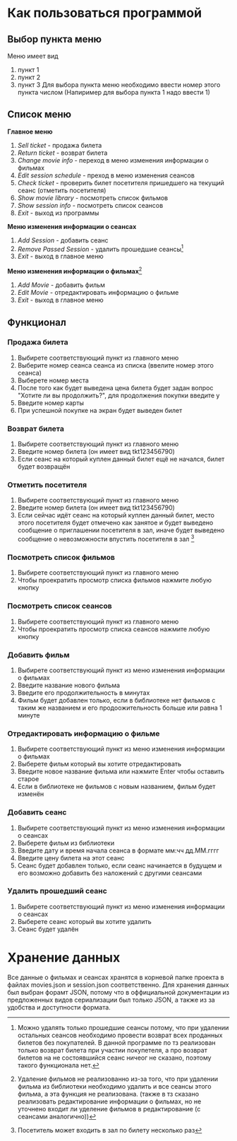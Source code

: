# Как пользоваться программой

## Выбор пункта меню
Меню имеет вид
1) пункт 1
2) пункт 2
3) пункт 3
Для выбора пункта меню необходимо ввести номер этого пункта числом (Напиример для выбора пункта 1 надо ввести 1)

## Список меню
**Главное меню**
1) *Sell ticket*  - продажа билета
2) *Return ticket* - возврат билета
3) *Change movie info* - переход в меню изменения информации о фильмах
4) *Edit session schedule* - преход в меню изменения сеансов
5) *Check ticket* - проверить билет посетителя пришедшего на текущий сеанс (отметить посетителя)
6) *Show movie library* - посмотреть список фильмов
7) *Show session info* - посмотреть список сеансов
8) *Exit* - выход из программы

**Меню изменения информации о сеансах**
1) *Add Session* - добавить сеанс
2) *Remove Passed Session* - удалить прошедшие сеансы[^1]
3) *Exit* - выход в главное меню

**Меню изменения информации о фильмах**[^2]
1) *Add Movie* - добавить фильм
2) *Edit Movie* - отредактировать информацию о фильме
3) *Exit* - выход в главное меню

## Функционал
### Продажа билета
1) Выбирете соответствующий пункт из главного меню
2) Выберите номер сеанса сеанса из списка (ввелите номер этого сеанса)
3) Выберете номер места
4) После того как будет выведена цена билета будет задан вопрос "Хотите ли вы продолжить?", для продолжения покупки введите y
5) Введите номер карты
6) При успешной покупке на экран будет выведен билет

### Возврат билета
1) Выбирете соответствующий пункт из главного меню
2) Введите номер билета (он имеет вид tkt123456790)
3) Если сеанс на который куплен данный билет ещё не начался, билет будет возвращён

### Oтметить посетителя
1) Выбирете соответствующий пункт из главного меню
2) Введите номер билета (он имеет вид tkt123456790)
3) Если сейчас идёт сеанс на который куплен данный билет, место этого посетителя будет отмечено как занятое и будет выведено сообщение о приглашении посетителя в зал, иначе будет выведено сообщение о невозможности впустить посетителя в зал [^3]

### Посмотреть список фильмов
1) Выбирете соответствующий пункт из главного меню
2) Чтобы проекратить просмотр списка фильмов нажмите любую кнопку

### Посмотреть список сеансов
1) Выбирете соответствующий пункт из главного меню
2) Чтобы проекратить просмотр списка сеансов нажмите любую кнопку

### Добавить фильм
1) Выбирете соответствующий пункт из меню изменения информации о фильмах
2) Введите название нового фильма 
3) Введите его продолжительность в минутах
4) Фильм будет добавлен только, если в библиотеке нет фильмов с таким же названием и его продоожительность больше или равна 1 минуте

### Oтредактировать информацию о фильме
1) Выбирете соответствующий пункт из меню изменения информации о фильмах
2) Выберете фильм который вы хотите отредактировать
3) Введите новое название фильма или нажмите Enter чтобы оставить старое
4) Если в библиотеке не фильмов с новым названием, фильм будет изменён

### Добавить сеанс
1) Выбирете соответствующий пункт из меню изменения информации о сеансах
2) Выберете фильм из библиотеки
3) Введите дату и время начала сеанса в формате мм:чч дд.ММ.гггг
4) Введите цену билета на этот сеанс
5) Сеанс будет добавлен только, если сеанс начинается в будущем и его возможно добавить без наложений с другими сеансами

### Удалить прошедший сеанс
1) Выбирете соответствующий пункт из меню изменения информации о сеансах
2) Выберете сеанс который вы хотите удалить
3) Сеанс будет удалён

# Хранение данных
Все данные о фильмах и сеансах хранятся в корневой папке проекта в файлах movies.json и session.json соответственно. Для хранения данных был выбран форамт JSON, потому что в оффициальной документации из предложенных видов сериализации был только JSON, а также из за удобства и доступности формата.

[^1]: Можно удалять только прошедшие сеансы потому, что при удалении остальных сеансов необходимо провести возврат всех проданных билетов без покупателей. В данной программе по тз реализован только возврат билета при участии покупетеля, а про возврат билетов на не состоявшийся сеанс ничеог не сказано, поэтому такого функционала нет.
[^2]: Удаление фильмов не реализованно из-за того, что при удалении фильма из библиотеки необходимо удалить и все сеансы этого фильма, а эта функция не реализована. (также в тз сказано реализовать редактирование информации о фильмах, но не уточнено входит ли уделение фильмов в редактирование (с сеансами аналогично))
[^3]: Посетитель может входить в зал по билету несколько раз

